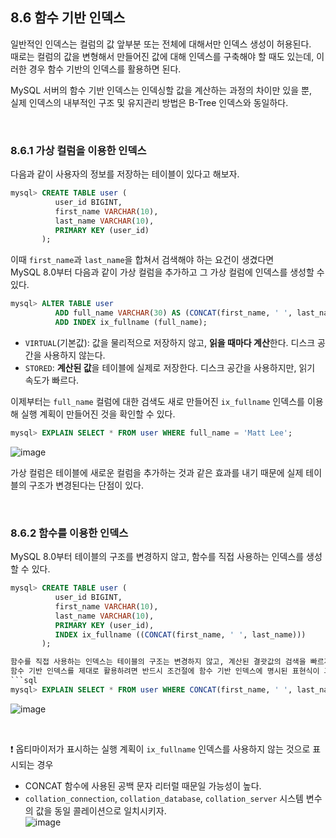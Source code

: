 ## 8.6 함수 기반 인덱스
일반적인 인덱스는 컬럼의 값 앞부분 또는 전체에 대해서만 인덱스 생성이 허용된다. <br>
때로는 컬럼의 값을 변형해서 만들어진 값에 대해 인덱스를 구축해야 할 때도 있는데, 이러한 경우 함수 기반의 인덱스를 활용하면 된다. <br>

MySQL 서버의 함수 기반 인덱스는 인덱싱할 값을 계산하는 과정의 차이만 있을 뿐, <br>
실제 인덱스의 내부적인 구조 및 유지관리 방법은 B-Tree 인덱스와 동일하다.

<br>

### 8.6.1 가상 컬럼을 이용한 인덱스
다음과 같이 사용자의 정보를 저장하는 테이블이 있다고 해보자.
```sql
mysql> CREATE TABLE user (
          user_id BIGINT,
          first_name VARCHAR(10),
          last_name VARCHAR(10),
          PRIMARY KEY (user_id)
       );
```

이때 `first_name`과 `last_name`을 합쳐서 검색해야 하는 요건이 생겼다면 <br>
MySQL 8.0부터 다음과 같이 가상 컬럼을 추가하고 그 가상 컬럼에 인덱스를 생성할 수 있다.
```sql
mysql> ALTER TABLE user
          ADD full_name VARCHAR(30) AS (CONCAT(first_name, ' ', last_name)) VIRTUAL,
          ADD INDEX ix_fullname (full_name);
```
- `VIRTUAL`(기본값): 값을 물리적으로 저장하지 않고, **읽을 때마다 계산**한다. 디스크 공간을 사용하지 않는다.
- `STORED`: **계산된 값**을 테이블에 실제로 저장한다. 디스크 공간을 사용하지만, 읽기 속도가 빠르다.

이제부터는 `full_name` 컬럼에 대한 검색도 새로 만들어진 `ix_fullname` 인덱스를 이용해 실행 계획이 만들어진 것을 확인할 수 있다.
```sql
mysql> EXPLAIN SELECT * FROM user WHERE full_name = 'Matt Lee';
```
![image](https://github.com/user-attachments/assets/a1ce97da-b04f-47e7-ac02-62f529485a96)

가상 컬럼은 테이블에 새로운 컬럼을 추가하는 것과 같은 효과를 내기 때문에 실제 테이블의 구조가 변경된다는 단점이 있다. 

<br>

### 8.6.2 함수를 이용한 인덱스
MySQL 8.0부터 테이블의 구조를 변경하지 않고, 함수를 직접 사용하는 인덱스를 생성할 수 있다.
```sql
mysql> CREATE TABLE user (
          user_id BIGINT,
          first_name VARCHAR(10),
          last_name VARCHAR(10),
          PRIMARY KEY (user_id),
          INDEX ix_fullname ((CONCAT(first_name, ' ', last_name)))
       );

함수를 직접 사용하는 인덱스는 테이블의 구조는 변경하지 않고, 계산된 결괏값의 검색을 빠르게 만들어준다. <br>
함수 기반 인덱스를 제대로 활용하려면 반드시 조건절에 함수 기반 인덱스에 명시된 표현식이 그대로 사용되어야 한다.
```sql
mysql> EXPLAIN SELECT * FROM user WHERE CONCAT(first_name, ' ', last_name) = 'Matt Lee';
```
![image](https://github.com/user-attachments/assets/33f14a20-c0fa-41fc-896e-e47b5b2f2925) 

<br>

❗️ 옵티마이저가 표시하는 실행 계획이 `ix_fullname` 인덱스를 사용하지 않는 것으로 표시되는 경우 <br>
- CONCAT 함수에 사용된 공백 문자 리터럴 때문일 가능성이 높다.
- `collation_connection`, `collation_database`, `collation_server` 시스템 변수의 값을 동일 콜레이션으로 일치시키자. <br>
  ![image](https://github.com/user-attachments/assets/73405d2a-89db-497f-aa5b-9aa26f9be211)
